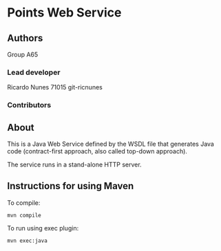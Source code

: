 # Points Web Service

## Authors

Group A65

### Lead developer 

Ricardo Nunes 71015 git-ricnunes

### Contributors


## About

This is a Java Web Service defined by the WSDL file that generates Java code
(contract-first approach, also called top-down approach).

The service runs in a stand-alone HTTP server.


## Instructions for using Maven

To compile:

```
mvn compile
```

To run using exec plugin:

```
mvn exec:java
```

